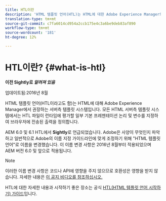 ```yaml
---
title: HTL이란
description: 'HTML 템플릿 언어(HTL)는 HTML에 대한 Adobe Experience Manager의 기본 및 권장 서버 측 템플릿 시스템입니다. '
translation-type: tm+mt
source-git-commit: c7fa6014cd954a2ccb175e4c3a6be9deb83af890
workflow-type: tm+mt
source-wordcount: '181'
ht-degree: 12%

---
```



# HTL이란? {#what-is-htl}

**이전 Sightly로  *알려져 있음***

업데이트됨:2016년 8월

HTML 템플릿 언어(HTL이라고도 함)는 HTML에 대해 Adobe Experience Manager에서 권장하는 서버측 템플릿 시스템입니다. 모든 HTML 서버측 템플릿 시스템에서는 HTL 파일이 런타임에 평가할 일부 기본 프레젠테이션 논리 및 변수를 지정하여 브라우저에 전송된 출력을 정의합니다.

AEM 6.0 및 6.1 HTL에서 **Sightly**&#x200B;로 언급되었습니다. Adobe은 사양이 무엇인지 파악하고 일반적으로 Adobe의 이름 지정 가이드라인에 맞게 조정하기 위해 &quot;HTML 템플릿 언어&quot;로 이름을 변경했습니다. 이 이름 변경 사항은 2016년 8월부터 적용되었으며 AEM 버전 6.0 및 앞으로 적용됩니다.

>[!NOTE]
>
>이러한 이름 변경 사항은 코드나 API에 영향을 주지 않으므로 호환성은 영향을 받지 않습니다. 자세한 내용은 [이 공지 비디오를 참조하십시오.](https://helpx.adobe.com/experience-manager/how-to/announce-htl.html)

HTL에 대한 자세한 내용과 시작하기 좋은 장소는 공식 [HTL(HTML 템플릿 언어 시작하기) 가이드](overview.md)입니다.
